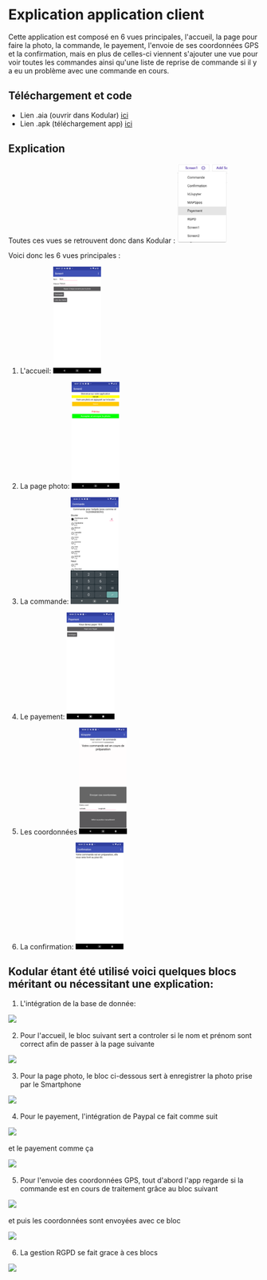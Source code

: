 <style>
.aligncenter {
    text-align: center;
}
</style>


# Explication application client

Cette application est composé en 6 vues principales, l'accueil, la page pour faire la photo, la commande, le payement, l'envoie de ses coordonnées GPS et la confirmation, mais en plus de celles-ci viennent s'ajouter une vue pour voir toutes les commandes ainsi qu'une liste de reprise de commande si il y a eu un problème avec une commande en cours.

## Téléchargement et code
* Lien .aia (ouvrir dans Kodular) [ici](https://github.com/BasileAmeeuw/DroneDelivreur/tree/main/Applications.aia)
* Lien .apk (téléchargement app) [ici](https://github.com/BasileAmeeuw/DroneDelivreur/tree/main/Applications.apk)

## Explication
Toutes ces vues se retrouvent donc dans Kodular : <img src="https://github.com/BasileAmeeuw/AppDroneDelivreur/blob/main/Image%20github/Vues/DelIvreApp/Vues.png" width="20%"/>

Voici donc les 6 vues principales :

1. L'accueil: <img src="https://github.com/BasileAmeeuw/AppDroneDelivreur/blob/main/Image%20github/Vues/DelIvreApp/accueil.png" width="20%"/>

2. La page photo: <img src="https://github.com/BasileAmeeuw/AppDroneDelivreur/blob/main/Image%20github/Vues/DelIvreApp/photo.png" width="20%"/>

3. La commande: <img src="https://github.com/BasileAmeeuw/AppDroneDelivreur/blob/main/Image%20github/Vues/DelIvreApp/commande.png" width="20%"/>

4. Le payement: <img src="https://github.com/BasileAmeeuw/AppDroneDelivreur/blob/main/Image%20github/Vues/DelIvreApp/payement.png" width="20%"/>

5. Les coordonnées <img src="https://github.com/BasileAmeeuw/AppDroneDelivreur/blob/main/Image%20github/Vues/DelIvreApp/GPS.png" width="20%"/>

6. La confirmation: <img src="https://github.com/BasileAmeeuw/AppDroneDelivreur/blob/main/Image%20github/Vues/DelIvreApp/Confirmation.png" width="20%"/>

## Kodular étant été utilisé voici quelques blocs méritant ou nécessitant une explication:

1. L'intégration de la base de donnée:

<img src="https://github.com/BasileAmeeuw/DroneDelivreur/blob/main/Image%20github/BlockKodular/DelIvreApp/InkedintegrationDB.jpg" width="50%"/>

2. Pour l'accueil, le bloc suivant  sert a controler si le nom et prénom sont correct afin de passer à la page suivante

<img src="https://github.com/BasileAmeeuw/DroneDelivreur/blob/main/Image%20github/BlockKodular/DelIvreApp/CheckNameSurnameValid.png" width="50%"/>

3. Pour la page photo, le bloc ci-dessous sert à enregistrer la photo prise par le Smartphone

<img src="https://github.com/BasileAmeeuw/DroneDelivreur/blob/main/Image%20github/BlockKodular/DelIvreApp/PrisePhotoCamera.png" width="50%"/>

4. Pour le payement, l'intégration de Paypal ce fait comme suit

<img src="https://github.com/BasileAmeeuw/DroneDelivreur/blob/main/Image%20github/BlockKodular/DelIvreApp/InkedPaypalConfig.jpg" width="50%"/>

et le payement comme ça

<img src="https://github.com/BasileAmeeuw/DroneDelivreur/blob/main/Image%20github/BlockKodular/DelIvreApp/PaypalPayePlusCommandePaye.png" width="50%"/>

5. Pour l'envoie des coordonnées GPS, tout d'abord l'app regarde si la commande est en cours de traitement grâce au bloc suivant

<img src="https://github.com/BasileAmeeuw/DroneDelivreur/blob/main/Image%20github/BlockKodular/DelIvreApp/CheckCommandePrepaForGPS.png" width="50%"/>

et puis les coordonnées sont envoyées avec ce bloc

<img src="https://github.com/BasileAmeeuw/DroneDelivreur/blob/main/Image%20github/BlockKodular/DelIvreApp/EnvoieCoordGPS.png" width="50%"/>

6. La gestion RGPD se fait grace à ces blocs

<img src="https://github.com/BasileAmeeuw/DroneDelivreur/blob/main/Image%20github/BlockKodular/DelIvreApp/RGPDGestion.png" width="50%"/>



